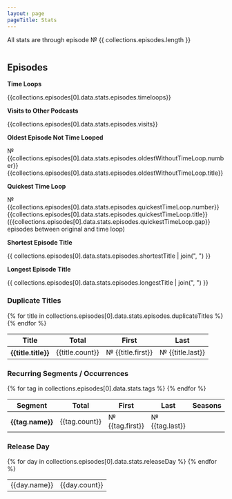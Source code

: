 ```yaml
---
layout: page
pageTitle: Stats
---
```

All stats are through episode № {{ collections.episodes.length }}

<div class="columns">
<div class="column is-two-thirds">

## Episodes

<div class="standalone-stat">
<b>Time Loops</b>

{{collections.episodes[0].data.stats.episodes.timeloops}}
</div>

<div class="standalone-stat">
<b>Visits to Other Podcasts</b>

{{collections.episodes[0].data.stats.episodes.visits}}
</div>

<div class="standalone-stat">
<b>Oldest Episode Not Time Looped</b>

№ {{collections.episodes[0].data.stats.episodes.oldestWithoutTimeLoop.number}} {{collections.episodes[0].data.stats.episodes.oldestWithoutTimeLoop.title}}
</div>

<div class="standalone-stat">
<b>Quickest Time Loop</b>

№ {{collections.episodes[0].data.stats.episodes.quickestTimeLoop.number}} {{collections.episodes[0].data.stats.episodes.quickestTimeLoop.title}} ({{collections.episodes[0].data.stats.episodes.quickestTimeLoop.gap}} episodes between original and time loop)
</div>

<!-- Longest 

Shortest

Average Length -->

<div class="standalone-stat">
<b>Shortest Episode Title</b>

{{ collections.episodes[0].data.stats.episodes.shortestTitle | join(", ") }}
</div>

<div class="standalone-stat">
<b>Longest Episode Title</b>

{{ collections.episodes[0].data.stats.episodes.longestTitle | join(", ") }}
</div>



### Duplicate Titles
<table class="table is-striped">
    <thead>
        <tr>
            <th>Title</th>
            <th>Total</th>
            <th>First</th>
            <th>Last</th>
        </tr>
    </thead>
    <tbody>
    {% for title in collections.episodes[0].data.stats.episodes.duplicateTitles %}    
<tr>
    <th>{{title.title}}</th>
    <td>{{title.count}}</td>
    <td>№ {{title.first}}</td>
    <td>№ {{title.last}}</td>
</tr>
    {% endfor %}
</tbody>
</table>



### Recurring Segments / Occurrences
<table class="table is-striped">
    <thead>
        <tr>
            <th>Segment</th>
            <th>Total</th>
            <th>First</th>
            <th>Last</th>
            <th>Seasons</th>
        </tr>
    </thead>
    <tbody>
    {% for tag in collections.episodes[0].data.stats.tags %}    
<tr>
    <th>{{tag.name}}</th>
    <td>{{tag.count}}</td>
    <td>№ {{tag.first}}</td>
    <td>№ {{tag.last}}</td>
    <td>
        <div id="chart-tag-{{tag.name | slug}}" class="sfc-chart sfc-bar-chart"></div>
        <script>
            document.addEventListener('DOMContentLoaded', function () {
                let chartContainer = document.getElementById('chart-tag-{{tag.name | slug}}');
                let options = {
                    barWidth: 16,
                    chartHeight: 60,
                    labelFontSize: 18
                };
                sfcChart.createBarChart(chartContainer, {{tag.seasons}}, options);
            });
        </script>
    </td>
</tr>
    {% endfor %}
</tbody>
</table>



### Release Day
<div class="columns">
<div class="column is-one-third">
<table class="table is-striped">
    <tbody>
        {% for day in collections.episodes[0].data.stats.releaseDay %}
<tr>
    <td>{{day.name}}</td>
    <td class="number-column">{{day.count}}</td>
</tr>
        {% endfor %}
</tbody>
</table>
</div>
</div>

<!-- ### Production by Month -->
<!-- percentage of total minutes by month -->

<!-- ### Released Over Time -->
<!-- minutes release per month from 2011-01 to present -->
</div>
</div>